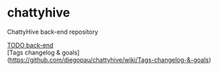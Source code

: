 chattyhive
==========

ChattyHive back-end repository

[TODO back-end](https://github.com/diegopau/chattyhive/wiki/TODO-back-end)  
[Tags changelog & goals] (https://github.com/diegopau/chattyhive/wiki/Tags-changelog-&-goals)
